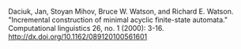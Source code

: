 Daciuk, Jan, Stoyan Mihov, Bruce W. Watson, and Richard E. Watson. "Incremental construction of minimal acyclic finite-state automata." Computational linguistics 26, no. 1 (2000): 3-16. http://dx.doi.org/10.1162/089120100561601
